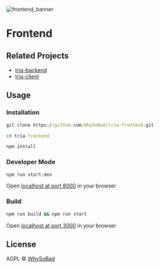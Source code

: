 ![frontend_banner](https://user-images.githubusercontent.com/49595640/130368371-56dedea9-5cac-4317-9d6c-d2532edc6314.png)

# Frontend

## Related Projects

- [tria-backend](https://github.com/WhySoBad/tria-backend)
- [tria-client](https://github.com/WhySoBad/tria-client)

## Usage

### Installation

```cmd
git clone https://github.com/WhySoBad/tria-frontend.git
```

```cmd
cd tria-frontend
```

```cmd
npm install
```

### Developer Mode

```cmd 
npm run start:dev
```

Open [localhost at port 8000](http://localhost:8000) in your browser

### Build

```cmd 
npm run build && npm run start
```

Open [localhost at port 3000](http://localhost:3000) in your browser

## License 

AGPL © [WhySoBad](https://github.com/WhySoBad)

